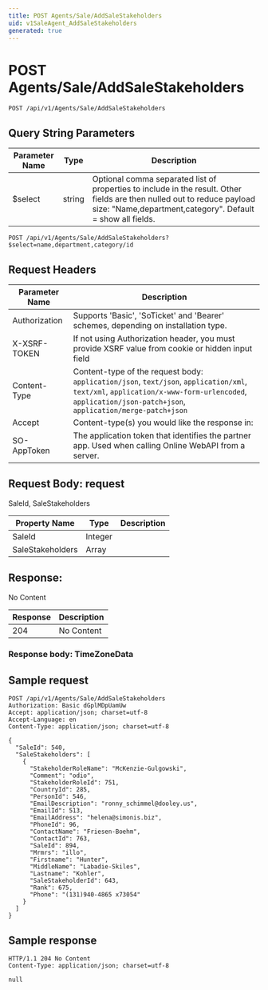 ```yaml
---
title: POST Agents/Sale/AddSaleStakeholders
uid: v1SaleAgent_AddSaleStakeholders
generated: true
---
```


# POST Agents/Sale/AddSaleStakeholders

```http
POST /api/v1/Agents/Sale/AddSaleStakeholders
```









## Query String Parameters

| Parameter Name | Type |  Description |
|----------------|------|--------------|
| $select | string |  Optional comma separated list of properties to include in the result. Other fields are then nulled out to reduce payload size: "Name,department,category". Default = show all fields. |

```http
POST /api/v1/Agents/Sale/AddSaleStakeholders?$select=name,department,category/id
```


## Request Headers

| Parameter Name | Description |
|----------------|-------------|
| Authorization  | Supports 'Basic', 'SoTicket' and 'Bearer' schemes, depending on installation type. |
| X-XSRF-TOKEN   | If not using Authorization header, you must provide XSRF value from cookie or hidden input field |
| Content-Type | Content-type of the request body: `application/json`, `text/json`, `application/xml`, `text/xml`, `application/x-www-form-urlencoded`, `application/json-patch+json`, `application/merge-patch+json` |
| Accept         | Content-type(s) you would like the response in:  |
| SO-AppToken | The application token that identifies the partner app. Used when calling Online WebAPI from a server. |

## Request Body: request 

SaleId, SaleStakeholders 

| Property Name | Type |  Description |
|----------------|------|--------------|
| SaleId | Integer |  |
| SaleStakeholders | Array |  |

## Response:

No Content

| Response | Description |
|----------------|-------------|
| 204 | No Content |

### Response body: TimeZoneData


## Sample request

```http!
POST /api/v1/Agents/Sale/AddSaleStakeholders
Authorization: Basic dGplMDpUamUw
Accept: application/json; charset=utf-8
Accept-Language: en
Content-Type: application/json; charset=utf-8

{
  "SaleId": 540,
  "SaleStakeholders": [
    {
      "StakeholderRoleName": "McKenzie-Gulgowski",
      "Comment": "odio",
      "StakeholderRoleId": 751,
      "CountryId": 285,
      "PersonId": 546,
      "EmailDescription": "ronny_schimmel@dooley.us",
      "EmailId": 513,
      "EmailAddress": "helena@simonis.biz",
      "PhoneId": 96,
      "ContactName": "Friesen-Boehm",
      "ContactId": 763,
      "SaleId": 894,
      "Mrmrs": "illo",
      "Firstname": "Hunter",
      "MiddleName": "Labadie-Skiles",
      "Lastname": "Kohler",
      "SaleStakeholderId": 643,
      "Rank": 675,
      "Phone": "(131)940-4865 x73054"
    }
  ]
}
```

## Sample response

```http_
HTTP/1.1 204 No Content
Content-Type: application/json; charset=utf-8

null
```